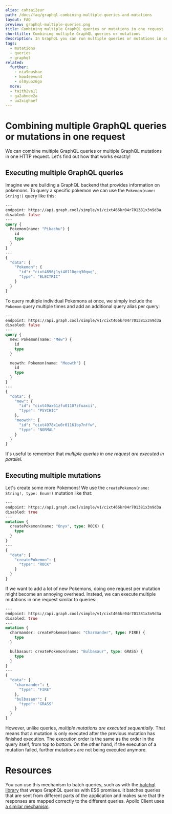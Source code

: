 ```yaml
---
alias: cahzai2eur
path: /docs/faq/graphql-combining-multiple-queries-and-mutations
layout: FAQ
preview: graphql-multiple-queries.png
title: Combining multiple GraphQL queries or mutations in one request
shorttitle: Combining multiple GraphQL queries or mutations
description: In GraphQL you can run multiple queries or mutations in one request using GraphQL aliases.
tags:
  - mutations
  - queries
  - graphql
related:
  further:
    - nia9nushae
    - koo4eevun4
    - ol0yuoz6go
  more:
  - taith2va1l
  - ga2ahnee2a
  - uu2xighaef
---
```


# Combining multiple GraphQL queries or mutations in one request

We can combine multiple GraphQL queries or multiple GraphQL mutations in one HTTP request. Let's find out how that works exactly!

## Executing multiple GraphQL queries

Imagine we are building a GraphQL backend that provides information on pokemons. To query a specific pokemon we can use the `Pokemon(name: String!)` query like this:

```graphql
---
endpoint: https://api.graph.cool/simple/v1/cixt466kr04r701381x3n9d3a
disabled: false
---
query {
  Pokemon(name: "Pikachu") {
    id
    type
  }
}
---
{
  "data": {
    "Pokemon": {
      "id": "cixt4896j1yi40110qeq30qug",
      "type": "ELECTRIC"
    }
  }
}
```

To query multiple individual Pokemons at once, we simply include the `Pokemon` query multiple times and add an additional query alias per query:

```graphql
---
endpoint: https://api.graph.cool/simple/v1/cixt466kr04r701381x3n9d3a
disabled: false
---
query {
  mew: Pokemon(name: "Mew") {
    id
    type
  }

  meowth: Pokemon(name: "Meowth") {
    id
    type
  }
}
---
{
  "data": {
    "mew": {
      "id": "cixt49ax61zfu01107zfuaxii",
      "type": "PSYCHIC"
    },
    "meowth": {
      "id": "cixt4978x1u0r01161bp7nffw",
      "type": "NORMAL"
    }
  }
}
```

It's useful to remember that *multiple queries in one request are executed in parallel*.

## Executing multiple mutations

Let's create some more Pokemons! We use the `createPokemon(name: String!, type: Enum!)` mutation like that:

```graphql
---
endpoint: https://api.graph.cool/simple/v1/cixt466kr04r701381x3n9d3a
disabled: true
---
mutation {
  createPokemon(name: "Onyx", type: ROCK) {
    type
  }
}
---
{
  "data": {
    "createPokemon": {
      "type": "ROCK"
    }
  }
}
```

If we want to add a lot of new Pokemons, doing one request per mutation might become an annoying overhead. Instead, we can execute multiple mutations in one request similar to queries:

```graphql
---
endpoint: https://api.graph.cool/simple/v1/cixt466kr04r701381x3n9d3a
disabled: true
---
mutation {
  charmander: createPokemon(name: "Charmander", type: FIRE) {
    type
  }

  bulbasaur: createPokemon(name: "Bulbasaur", type: GRASS) {
    type
  }
}
---
{
  "data": {
    "charmander": {
      "type": "FIRE"
    },
    "bulbasaur": {
      "type": "GRASS"
    }
  }
}
```

However, unlike queries, *multiple mutations are executed sequentially*. That means that a mutation is only executed after the previous mutation has finished execution. The execution order is the same as the order in the query itself, from top to bottom. On the other hand, if the execution of a mutation failed, further mutations are not being executed anymore.

# Resources

You can use this mechanism to batch queries, such as with the [batchql library](https://github.com/matthiasak/batchql) that wraps GraphQL queries with ES6 promises. It batches queries that are sent from different parts of the application and makes sure that the responses are mapped correctly to the different queries. Apollo Client uses [a similar mechanism](!alias-ligh7fmn38).
